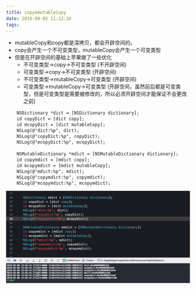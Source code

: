 ```yaml
---
title: copy&mutableCopy
date: 2016-08-05 11:12:26
tags:
---
```


* mutableCopy和copy都是深拷贝，都会开辟空间的。
* copy会产生一个不可变类型，mutableCopy会产生一个可变类型
* 但是在开辟空间的基础上苹果做了一些优化
  * 不可变类型->copy->不可变类型 (不开辟空间)
  * 可变类型->copy->不可变类型 (开辟空间)
  * 不可变类型->mutableCopy->可变类型 (开辟空间)
  * 可变类型->mutableCopy->可变类型 (开辟空间，虽然前后都是可变类型，但是可变类型是需要被修改的，所以必须开辟空间才能保证不会更改之前)

``` objc
    NSDictionary *dict = [NSDictionary dictionary];
    id copyDict = [dict copy];
    id mcopyDict = [dict mutableCopy];
    NSLog(@"dict:%p", dict);
    NSLog(@"copyDict:%p", copyDict);
    NSLog(@"mcopyDict:%p", mcopyDict);
    
    NSMutableDictionary *mdict = [NSMutableDictionary dictionary];
    id copymdict = [mdict copy];
    id mcopymdict = [mdict mutableCopy];
    NSLog(@"mdict:%p", mdict);
    NSLog(@"copymdict:%p", copymdict);
    NSLog(@"mcopymdict:%p", mcopymdict);
```

![mcopy&copy](copy-mutableCopy/mutablecopy-copy.png)
